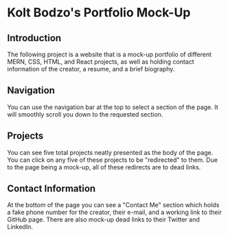# Kolt Bodzo's Portfolio Mock-Up

## Introduction

The following project is a website that is a mock-up portfolio of different MERN, CSS, HTML, and React projects, as well as holding contact information of the creator, a resume, and a brief biography.

## Navigation

You can use the navigation bar at the top to select a section of the page. It will smoothly scroll you down to the requested section.

## Projects

You can see five total projects neatly presented as the body of the page. You can click on any five of these projects to be "redirected" to them. Due to the page being a mock-up, all of these redirects are to dead links.

## Contact Information

At the bottom of the page you can see a "Contact Me" section which holds a fake phone number for the creator, their e-mail, and a working link to their GitHub page. There are also mock-up dead links to their Twitter and LinkedIn.
